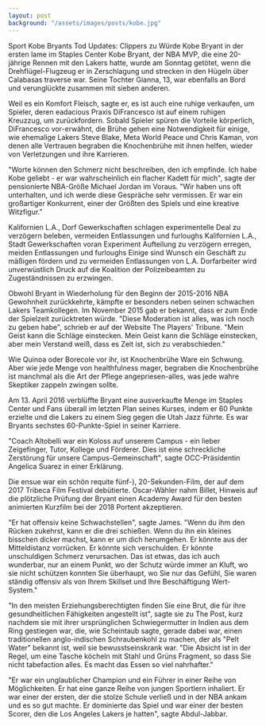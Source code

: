 ```yaml
---
layout: post
background: "/assets/images/posts/kobe.jpg"
---
```


Sport Kobe Bryants Tod Updates: Clippers zu Würde Kobe Bryant in der ersten lame im Staples Center Kobe Bryant, der NBA MVP, die eine 20-jährige Rennen mit den Lakers hatte, wurde am Sonntag getötet, wenn die Drehflügel-Flugzeug er in Zerschlagung und strecken in den Hügeln über Calabasas traverse war. Seine Tochter Gianna, 13, war ebenfalls an Bord und verunglückte zusammen mit sieben anderen.

Weil es ein Komfort Fleisch, sagte er, es ist auch eine ruhige verkaufen, um Spieler, deren eadacious Praxis DiFrancesco ist auf einem ruhigen Kreuzzug, um zurückfordern. Sobald Spieler spüren die Vorteile körperlich, DiFrancesco vor-erwähnt, die Brühe gehen eine Notwendigkeit für einige, wie ehemalige Lakers Steve Blake, Meta World Peace und Chris Kaman, von denen alle Vertrauen begraben die Knochenbrühe mit ihnen helfen, wieder von Verletzungen und ihre Karrieren.

"Worte können den Schmerz nicht beschreiben, den ich empfinde. Ich habe Kobe geliebt - er war wahrscheinlich ein flacher Kadett für mich", sagte der pensionierte NBA-Größe Michael Jordan im Voraus. "Wir haben uns oft unterhalten, und ich werde diese Gespräche sehr vermissen. Er war ein großartiger Konkurrent, einer der Größten des Spiels und eine kreative Witzfigur."

Kalifornien L.A., Dorf Gewerkschaften schlagen experimentelle Deal zu verzögern beleben, vermeiden Entlassungen und furloughs Kalifornien L.A., Stadt Gewerkschaften voran Experiment Aufteilung zu verzögern erregen, meiden Entlassungen und furloughs Einige sind Wunsch ein Geschäft zu mäßigen fördern und zu vermeiden Entlassungen von L.A. Dorfarbeiter wird unverwüstlich Druck auf die Koalition der Polizeibeamten zu Zugeständnissen zu erzwingen.

Obwohl Bryant in Wiederholung für den Beginn der 2015-2016 NBA Gewohnheit zurückkehrte, kämpfte er besonders neben seinen schwachen Lakers Teamkollegen. Im November 2015 gab er bekannt, dass er zum Ende der Spielzeit zurücktreten würde. "Diese Moderation ist alles, was ich noch zu geben habe", schrieb er auf der Website The Players' Tribune. "Mein Geist kann die Schläge einstecken. Mein Geist kann die Schläge einstecken, aber mein Verstand weiß, dass es Zeit ist, sich zu verabschieden."

Wie Quinoa oder Borecole vor ihr, ist Knochenbrühe Ware ein Schwung. Aber wie jede Menge von healthfulness mager, begraben die Knochenbrühe ist manchmal als die Art der Pflege angepriesen-alles, was jede wahre Skeptiker zappeln zwingen sollte.

Am 13. April 2016 verblüffte Bryant eine ausverkaufte Menge im Staples Center und Fans überall im letzten Plan seines Kurses, indem er 60 Punkte erzielte und die Lakers zu einem Sieg gegen die Utah Jazz führte. Es war Bryants sechstes 60-Punkte-Spiel in seiner Karriere.

"Coach Altobelli war ein Koloss auf unserem Campus - ein lieber Zeigefinger, Tutor, Kollege und Förderer. Dies ist eine schreckliche Zerstörung für unsere Campus-Gemeinschaft", sagte OCC-Präsidentin Angelica Suarez in einer Erklärung.

Die ensue war ein schön requite fünf-), 20-Sekunden-Film, der auf dem 2017 Tribeca Film Festival debütierte. Oscar-Wähler nahm Billet, Hinweis auf die plötzliche Prüfung der Bryant einen Academy Award für den besten animierten Kurzfilm bei der 2018 Portent akzeptieren.

"Er hat offensiv keine Schwachstellen", sagte James. "Wenn du ihm den Rücken zukehrst, kann er die drei schießen. Wenn du ihn ein kleines bisschen dicker machst, kann er um dich herumgehen. Er könnte aus der Mitteldistanz vorrücken. Er könnte sich verschulden. Er könnte unschuldigen Schmerz verursachen. Das ist etwas, das ich auch wunderbar, nur an einem Punkt, wo der Schutz würde immer an Kluft, wo sie nicht schützen konnten Sie überhaupt, wo Sie nur das Gefühl, Sie waren ständig offensiv als von Ihrem Skillset und Ihre Beschäftigung Wert-System."

"In den meisten Erziehungsberechtigten finden Sie eine Brut, die für ihre gesundheitlichen Fähigkeiten angestellt ist", sagte sie zu The Post, kurz nachdem sie mit ihrer ursprünglichen Schwiegermutter in Indien aus dem Ring gestiegen war, die, wie Scheintaub sagte, gerade dabei war, einen traditionellen anglo-indischen Schraubenkohl zu machen, der als "Pelt Water" bekannt ist, weil sie bewusstseinskrank war. "Die Absicht ist in der Regel, um eine Tasche köcheln mit Stahl und Grüns Fragment, so dass Sie nicht tabefaction alles. Es macht das Essen so viel nahrhafter."

"Er war ein unglaublicher Champion und ein Führer in einer Reihe von Möglichkeiten. Er hat eine ganze Reihe von jungen Sportlern inhaliert. Er war einer der ersten, der die stolze Schule verließ und in der NBA ankam und es so gut machte. Er dominierte das Spiel und war einer der besten Scorer, den die Los Angeles Lakers je hatten", sagte Abdul-Jabbar.
